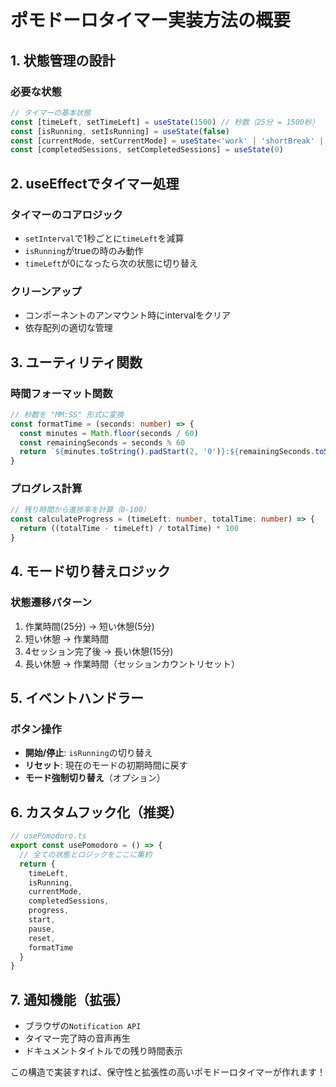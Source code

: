 # ポモドーロタイマー実装方法の概要

## 1. 状態管理の設計

### 必要な状態
```typescript
// タイマーの基本状態
const [timeLeft, setTimeLeft] = useState(1500) // 秒数（25分 = 1500秒）
const [isRunning, setIsRunning] = useState(false)
const [currentMode, setCurrentMode] = useState<'work' | 'shortBreak' | 'longBreak'>('work')
const [completedSessions, setCompletedSessions] = useState(0)
```

## 2. useEffectでタイマー処理

### タイマーのコアロジック
- `setInterval`で1秒ごとに`timeLeft`を減算
- `isRunning`がtrueの時のみ動作
- `timeLeft`が0になったら次の状態に切り替え

### クリーンアップ
- コンポーネントのアンマウント時にintervalをクリア
- 依存配列の適切な管理

## 3. ユーティリティ関数

### 時間フォーマット関数
```typescript
// 秒数を "MM:SS" 形式に変換
const formatTime = (seconds: number) => {
  const minutes = Math.floor(seconds / 60)
  const remainingSeconds = seconds % 60
  return `${minutes.toString().padStart(2, '0')}:${remainingSeconds.toString().padStart(2, '0')}`
}
```

### プログレス計算
```typescript
// 残り時間から進捗率を計算（0-100）
const calculateProgress = (timeLeft: number, totalTime: number) => {
  return ((totalTime - timeLeft) / totalTime) * 100
}
```

## 4. モード切り替えロジック

### 状態遷移パターン
1. 作業時間(25分) → 短い休憩(5分)
2. 短い休憩 → 作業時間
3. 4セッション完了後 → 長い休憩(15分)
4. 長い休憩 → 作業時間（セッションカウントリセット）

## 5. イベントハンドラー

### ボタン操作
- **開始/停止**: `isRunning`の切り替え
- **リセット**: 現在のモードの初期時間に戻す
- **モード強制切り替え**（オプション）

## 6. カスタムフック化（推奨）

```typescript
// usePomodoro.ts
export const usePomodoro = () => {
  // 全ての状態とロジックをここに集約
  return {
    timeLeft,
    isRunning,
    currentMode,
    completedSessions,
    progress,
    start,
    pause,
    reset,
    formatTime
  }
}
```

## 7. 通知機能（拡張）

- ブラウザの`Notification API`
- タイマー完了時の音声再生
- ドキュメントタイトルでの残り時間表示

この構造で実装すれば、保守性と拡張性の高いポモドーロタイマーが作れます！